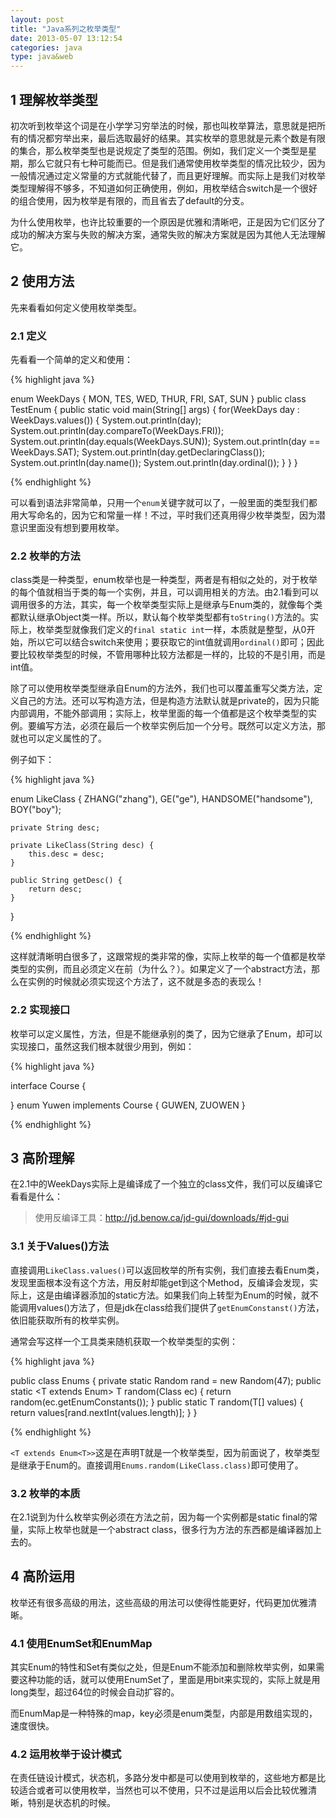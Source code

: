 ```yaml
---
layout: post
title: "Java系列之枚举类型"
date: 2013-05-07 13:12:54
categories: java
type: java&web
---
```


## 1 理解枚举类型

初次听到枚举这个词是在小学学习穷举法的时候，那也叫枚举算法，意思就是把所有的情况都穷举出来，最后选取最好的结果。其实枚举的意思就是元素个数是有限的集合，那么枚举类型也是说规定了类型的范围。例如，我们定义一个类型是星期，那么它就只有七种可能而已。但是我们通常使用枚举类型的情况比较少，因为一般情况通过定义常量的方式就能代替了，而且更好理解。而实际上是我们对枚举类型理解得不够多，不知道如何正确使用，例如，用枚举结合switch是一个很好的组合使用，因为枚举是有限的，而且省去了default的分支。

为什么使用枚举，也许比较重要的一个原因是优雅和清晰吧，正是因为它们区分了成功的解决方案与失败的解决方案，通常失败的解决方案就是因为其他人无法理解它。

## 2 使用方法

先来看看如何定义使用枚举类型。

### 2.1 定义

先看看一个简单的定义和使用：

{% highlight java %}

enum WeekDays {
	MON, TES, WED, THUR, FRI, SAT, SUN
}
public class TestEnum {
	public static void main(String[] args) {
		for(WeekDays day : WeekDays.values()) {
			System.out.println(day);
			System.out.println(day.compareTo(WeekDays.FRI));
			System.out.println(day.equals(WeekDays.SUN));
			System.out.println(day == WeekDays.SAT);
			System.out.println(day.getDeclaringClass());
			System.out.println(day.name());
			System.out.println(day.ordinal());
		}
	}
}

{% endhighlight %}

可以看到语法非常简单，只用一个`enum`关键字就可以了，一般里面的类型我们都用大写命名的，因为它和常量一样！不过，平时我们还真用得少枚举类型，因为潜意识里面没有想到要用枚举。

### 2.2 枚举的方法

class类是一种类型，enum枚举也是一种类型，两者是有相似之处的，对于枚举的每个值就相当于类的每一个实例，并且，可以调用相关的方法。由2.1看到可以调用很多的方法，其实，每一个枚举类型实际上是继承与Enum类的，就像每个类都默认继承Object类一样。所以，默认每个枚举类型都有`toString()`方法的。实际上，枚举类型就像我们定义的`final static int`一样，本质就是整型，从0开始，所以它可以结合switch来使用；要获取它的int值就调用`ordinal()`即可；因此要比较枚举类型的时候，不管用哪种比较方法都是一样的，比较的不是引用，而是int值。

除了可以使用枚举类型继承自Enum的方法外，我们也可以覆盖重写父类方法，定义自己的方法。还可以写构造方法，但是构造方法默认就是private的，因为只能内部调用，不能外部调用；实际上，枚举里面的每一个值都是这个枚举类型的实例。要编写方法，必须在最后一个枚举实例后加一个分号。既然可以定义方法，那就也可以定义属性的了。

例子如下：

{% highlight java %}

enum LikeClass {
	ZHANG("zhang"),
	GE("ge"),
	HANDSOME("handsome"),
	BOY("boy");
	
	private String desc;
	
	private LikeClass(String desc) {
		this.desc = desc;
	}
	
	public String getDesc() {
		return desc;
	}
}

{% endhighlight %}

这样就清晰明白很多了，这跟常规的类非常的像，实际上枚举的每一个值都是枚举类型的实例，而且必须定义在前（为什么？）。如果定义了一个abstract方法，那么在实例的时候就必须实现这个方法了，这不就是多态的表现么！

### 2.2 实现接口

枚举可以定义属性，方法，但是不能继承别的类了，因为它继承了Enum，却可以实现接口，虽然这我们根本就很少用到，例如：

{% highlight java %}

interface Course {
	
}
enum Yuwen implements Course {
	GUWEN, ZUOWEN
}

{% endhighlight %}

## 3 高阶理解

在2.1中的WeekDays实际上是编译成了一个独立的class文件，我们可以反编译它看看是什么：

>使用反编译工具：http://jd.benow.ca/jd-gui/downloads/#jd-gui

### 3.1 关于Values()方法

直接调用`LikeClass.values()`可以返回枚举的所有实例，我们直接去看Enum类，发现里面根本没有这个方法，用反射却能get到这个Method，反编译会发现，实际上，这是由编译器添加的static方法。如果我们向上转型为Enum的时候，就不能调用values()方法了，但是jdk在class给我们提供了`getEnumConstanst()`方法，依旧能获取所有的枚举实例。

通常会写这样一个工具类来随机获取一个枚举类型的实例：

{% highlight java %}

public class Enums {
	private static Random rand = new Random(47);
	public static <T extends Enum<T>> T random(Class<T> ec) {
		return random(ec.getEnumConstants());
	}
	public static <T> T random(T[] values) {
		return values[rand.nextInt(values.length)];
	}
}

{% endhighlight %}

`<T extends Enum<T>>`这是在声明T就是一个枚举类型，因为前面说了，枚举类型是继承于Enum的。直接调用`Enums.random(LikeClass.class)`即可使用了。

### 3.2 枚举的本质

在2.1说到为什么枚举实例必须在方法之前，因为每一个实例都是static final的常量，实际上枚举也就是一个abstract class，很多行为方法的东西都是编译器加上去的。

## 4 高阶运用

枚举还有很多高级的用法，这些高级的用法可以使得性能更好，代码更加优雅清晰。

### 4.1 使用EnumSet和EnumMap

其实Enum的特性和Set有类似之处，但是Enum不能添加和删除枚举实例，如果需要这种功能的话，就可以使用EnumSet了，里面是用bit来实现的，实际上就是用long类型，超过64位的时候会自动扩容的。

而EnumMap是一种特殊的map，key必须是enum类型，内部是用数组实现的，速度很快。

### 4.2 运用枚举于设计模式

在责任链设计模式，状态机，多路分发中都是可以使用到枚举的，这些地方都是比较适合或者可以使用枚举，当然也可以不使用，只不过是运用以后会比较优雅清晰，特别是状态机的时候。